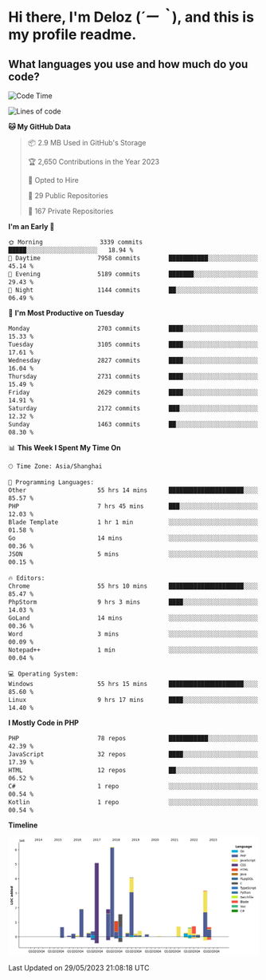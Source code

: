 # **Hi there, I'm Deloz (*´ー｀*), and this is my profile readme.**

## **What languages you use and how much do you code?**

<!--START_SECTION:waka-->
![Code Time](http://img.shields.io/badge/Code%20Time-1%2C566%20hrs%2042%20mins-blue)

![Lines of code](https://img.shields.io/badge/From%20Hello%20World%20I%27ve%20Written-30.7%20million%20lines%20of%20code-blue)

**🐱 My GitHub Data** 

> 📦 2.9 MB Used in GitHub's Storage 
 > 
> 🏆 2,650 Contributions in the Year 2023
 > 
> 💼 Opted to Hire
 > 
> 📜 29 Public Repositories 
 > 
> 🔑 167 Private Repositories 
 > 
**I'm an Early 🐤** 

```text
🌞 Morning                3339 commits        █████░░░░░░░░░░░░░░░░░░░░   18.94 % 
🌆 Daytime                7958 commits        ███████████░░░░░░░░░░░░░░   45.14 % 
🌃 Evening                5189 commits        ███████░░░░░░░░░░░░░░░░░░   29.43 % 
🌙 Night                  1144 commits        ██░░░░░░░░░░░░░░░░░░░░░░░   06.49 % 
```
📅 **I'm Most Productive on Tuesday** 

```text
Monday                   2703 commits        ████░░░░░░░░░░░░░░░░░░░░░   15.33 % 
Tuesday                  3105 commits        ████░░░░░░░░░░░░░░░░░░░░░   17.61 % 
Wednesday                2827 commits        ████░░░░░░░░░░░░░░░░░░░░░   16.04 % 
Thursday                 2731 commits        ████░░░░░░░░░░░░░░░░░░░░░   15.49 % 
Friday                   2629 commits        ████░░░░░░░░░░░░░░░░░░░░░   14.91 % 
Saturday                 2172 commits        ███░░░░░░░░░░░░░░░░░░░░░░   12.32 % 
Sunday                   1463 commits        ██░░░░░░░░░░░░░░░░░░░░░░░   08.30 % 
```


📊 **This Week I Spent My Time On** 

```text
🕑︎ Time Zone: Asia/Shanghai

💬 Programming Languages: 
Other                    55 hrs 14 mins      █████████████████████░░░░   85.57 % 
PHP                      7 hrs 45 mins       ███░░░░░░░░░░░░░░░░░░░░░░   12.03 % 
Blade Template           1 hr 1 min          ░░░░░░░░░░░░░░░░░░░░░░░░░   01.58 % 
Go                       14 mins             ░░░░░░░░░░░░░░░░░░░░░░░░░   00.36 % 
JSON                     5 mins              ░░░░░░░░░░░░░░░░░░░░░░░░░   00.15 % 

🔥 Editors: 
Chrome                   55 hrs 10 mins      █████████████████████░░░░   85.47 % 
PhpStorm                 9 hrs 3 mins        ████░░░░░░░░░░░░░░░░░░░░░   14.03 % 
GoLand                   14 mins             ░░░░░░░░░░░░░░░░░░░░░░░░░   00.36 % 
Word                     3 mins              ░░░░░░░░░░░░░░░░░░░░░░░░░   00.09 % 
Notepad++                1 min               ░░░░░░░░░░░░░░░░░░░░░░░░░   00.04 % 

💻 Operating System: 
Windows                  55 hrs 15 mins      █████████████████████░░░░   85.60 % 
Linux                    9 hrs 17 mins       ████░░░░░░░░░░░░░░░░░░░░░   14.40 % 
```

**I Mostly Code in PHP** 

```text
PHP                      78 repos            ███████████░░░░░░░░░░░░░░   42.39 % 
JavaScript               32 repos            ████░░░░░░░░░░░░░░░░░░░░░   17.39 % 
HTML                     12 repos            ██░░░░░░░░░░░░░░░░░░░░░░░   06.52 % 
C#                       1 repo              ░░░░░░░░░░░░░░░░░░░░░░░░░   00.54 % 
Kotlin                   1 repo              ░░░░░░░░░░░░░░░░░░░░░░░░░   00.54 % 
```



**Timeline**

![Lines of Code chart](https://raw.githubusercontent.com/deloz/deloz/main/assets/bar_graph.png)


 Last Updated on 29/05/2023 21:08:18 UTC
<!--END_SECTION:waka-->
